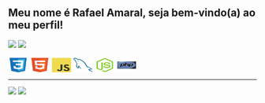 ## Meu nome é Rafael Amaral, seja bem-vindo(a) ao meu perfil! 

<div>
  <img height="180em" src="https://github-readme-stats.vercel.app/api?username=rafaelamaral98&show_icons=true&theme=react&include_all_commits=true&count_private=true">
  <img height="180em" src="https://github-readme-stats.vercel.app/api/top-langs/?username=rafaelamaral98&layout=compact&langs_count=16&theme=react">
</div><br/>

<div style:"display: inline-block">
  <a href="https://www.w3schools.com/css/" target="_blank"><img align="center" src="https://raw.githubusercontent.com/devicons/devicon/master/icons/css3/css3-original.svg" alt="CSS3" title="CSS3" height="30" width="40"/></a>
  <a href="https://www.w3schools.com/html/" target="_blank"><img align="center" src="https://raw.githubusercontent.com/devicons/devicon/master/icons/html5/html5-original.svg" alt="HTML5" title="HTML5" height="30" width="40"/></a>
  <a href="https://www.javascript.com/" target="_blank"><img align="center" src="https://raw.githubusercontent.com/devicons/devicon/master/icons/javascript/javascript-original.svg" alt="JavaScript" title="JavaScript" height="30" width="40"/></a>
    <a href="https://www.mysql.com/" target="_blank"><img align="center" src="https://raw.githubusercontent.com/devicons/devicon/master/icons/mysql/mysql-original.svg" alt="MySQL" title="MySQL" height="30" width="40"/></a>
  <a href="https://nodejs.org/pt-br/" target="_blank"><img align="center" src="https://raw.githubusercontent.com/devicons/devicon/master/icons/nodejs/nodejs-original.svg" alt="Node.js" title="Node.js" height="30" width="40"/></a>
  <a href="https://www.php.net/" target="_blank"><img align="center" src="https://raw.githubusercontent.com/devicons/devicon/master/icons/php/php-original.svg" alt="PHP" title="PHP" height="30" width="40"/></a>
</div><hr>

<div style:"display: inline-block">
  <a href ="mailto: rafaelamaralpessoa658@gmail.com"><img src="https://img.shields.io/badge/-Gmail-%23EA4335?style=flat-square&logo=gmail&logoColor=white" target="_blank"></a>
  <a href="https://www.linkedin.com/in/rafaelamaral98/"><img src="https://img.shields.io/badge/-LinkedIn-%230077B5?style=flat-square&logo=linkedin&logoColor=white" target="_blank"></a>
</div>
